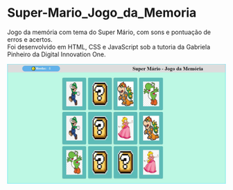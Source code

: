# Super-Mario_Jogo_da_Memoria  

Jogo da memória com tema do Super Mário, com sons e pontuação de erros e acertos.   
Foi desenvolvido em HTML, CSS e JavaScript sob a tutoria da Gabriela Pinheiro da Digital Innovation One.   

 ![Estrutura de Pastas](img/Jogo-da-Memoria-Com-Super-Mario.jpg)   
